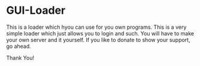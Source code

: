 # GUI-Loader
This is a loader which hyou can use for you own programs. This is a very simple loader which just allows you to login and such. You will have to make your own server and it yourself. If you like to donate to show your support, go ahead.

Thank You!
